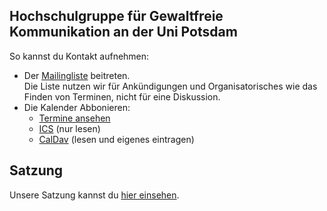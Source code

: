 ---
---

## Hochschulgruppe für Gewaltfreie Kommunikation an der Uni Potsdam

So kannst du Kontakt aufnehmen:

- Der [Mailingliste] beitreten.  
  Die Liste nutzen wir für Ankündigungen und Organisatorisches wie das Finden von Terminen, nicht für eine Diskussion.
- Die Kalender Abbonieren:
  - [Termine ansehen][termine]
  - [ICS] (nur lesen)
  - [CalDav] (lesen und eigenes eintragen)
  
## Satzung
Unsere Satzung kannst du [hier einsehen].

[Mailingliste]: https://lists.myhpi.de/aLAtoDGJ61CdAIkPObsoazUjAq5bTZY
[ICS]: https://gfk.quelltext.eu/kalender.ics
[CalDav]: https://gfk.quelltext.eu/kalender/
[termine]: http://cdn.instantcal.com/cvj.html?id=cv_nav5&file=http%3A%2F%2Fcalender-merger.herokuapp.com%2Fjoin-calenders.ics%3Fhttps%3A%2F%2Fgfk.quelltext.eu%2Fkalender.ics%3D&theme=RE&ccolor=%23ffffc0&dims=1&gtype=cv_monthgrid&gcloseable=0&gnavigable=1&gperiod=month&itype=cv_simpleevent
[hier einsehen]: satzung.md

